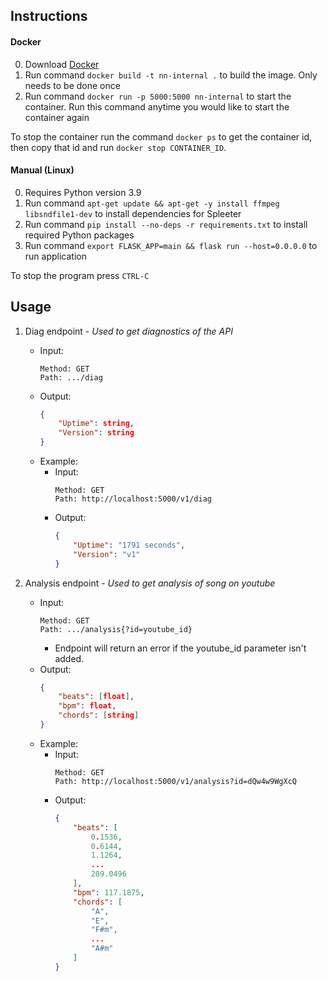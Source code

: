 ## Instructions

#### Docker

0. Download [Docker](https://docs.docker.com/get-docker/)
1. Run command ```docker build -t nn-internal .``` to build the image. Only needs to be done once
2. Run command ```docker run -p 5000:5000 nn-internal``` to start the container. Run this command anytime you would like to start the container again

To stop the container run the command ```docker ps``` to get the container id, then copy that id and run ```docker stop CONTAINER_ID```.

#### Manual (Linux)

0. Requires Python version 3.9
1. Run command ```apt-get update && apt-get -y install ffmpeg libsndfile1-dev``` to install dependencies for Spleeter
2. Run command ```pip install --no-deps -r requirements.txt``` to install required Python packages
3. Run command ```export FLASK_APP=main && flask run --host=0.0.0.0``` to run application

To stop the program press ```CTRL-C```

## Usage

1. Diag endpoint - *Used to get diagnostics of the API*
    - Input:
        ```
        Method: GET
        Path: .../diag
        ```
    - Output:
        ```json
        {
            "Uptime": string,
            "Version": string
        }
        ```
    - Example:
        - Input:
            ```
            Method: GET
            Path: http://localhost:5000/v1/diag
            ```
        - Output:
            ```json
            {
                "Uptime": "1791 seconds",
                "Version": "v1"
            }
            ```

2. Analysis endpoint - *Used to get analysis of song on youtube*
    - Input:
        ```
        Method: GET
        Path: .../analysis{?id=youtube_id}
        ```
        - Endpoint will return an error if the youtube_id parameter isn't added.
    - Output:
        ```json
        {
            "beats": [float],
            "bpm": float,
            "chords": [string]
        }
        ```
    - Example:
        - Input:
            ```
            Method: GET
            Path: http://localhost:5000/v1/analysis?id=dQw4w9WgXcQ
            ```
        - Output:
            ```json
            {
                "beats": [
                    0.1536,
                    0.6144,
                    1.1264,
                    ...
                    209.0496
                ],
                "bpm": 117.1875,
                "chords": [
                    "A",
                    "E",
                    "F#m",
                    ...
                    "A#m"
                ]
            }
            ```
